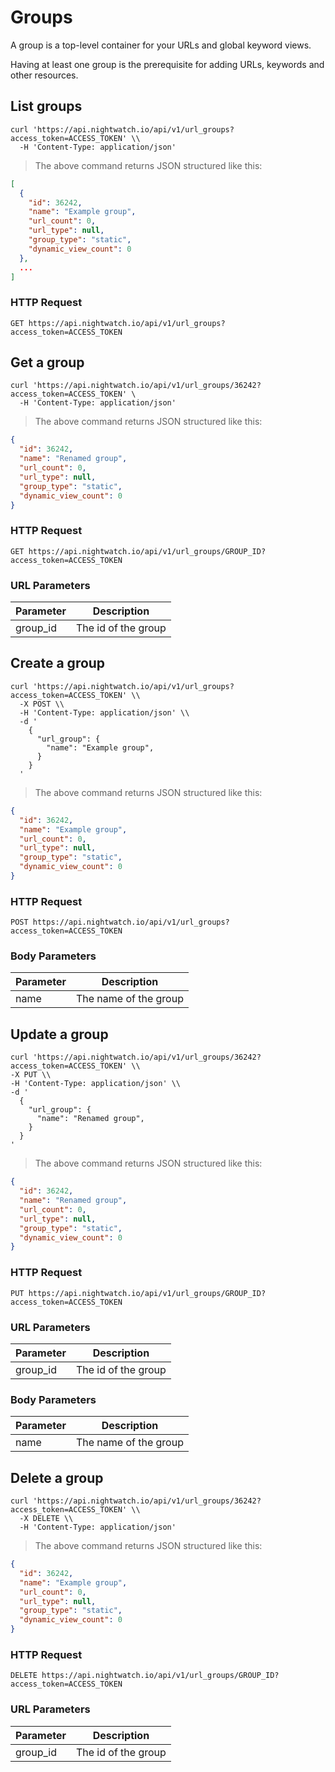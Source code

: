 # Groups

A group is a top-level container for your URLs and global keyword views.

<aside class="notice">Having at least one group is the prerequisite for adding URLs, keywords and other resources.</aside>

## List groups

```shell
curl 'https://api.nightwatch.io/api/v1/url_groups?access_token=ACCESS_TOKEN' \\
  -H 'Content-Type: application/json'
```

> The above command returns JSON structured like this:

```json
[
  {
    "id": 36242,
    "name": "Example group",
    "url_count": 0,
    "url_type": null,
    "group_type": "static",
    "dynamic_view_count": 0
  },
  ...
]
```

### HTTP Request

`GET https://api.nightwatch.io/api/v1/url_groups?access_token=ACCESS_TOKEN`



## Get a group

```shell
curl 'https://api.nightwatch.io/api/v1/url_groups/36242?access_token=ACCESS_TOKEN' \
  -H 'Content-Type: application/json'
```

> The above command returns JSON structured like this:

```json
{
  "id": 36242,
  "name": "Renamed group",
  "url_count": 0,
  "url_type": null,
  "group_type": "static",
  "dynamic_view_count": 0
}
```

### HTTP Request

`GET https://api.nightwatch.io/api/v1/url_groups/GROUP_ID?access_token=ACCESS_TOKEN`

### URL Parameters

| Parameter | Description         |
|-----------|---------------------|
| group_id  | The id of the group |




## Create a group

```shell
curl 'https://api.nightwatch.io/api/v1/url_groups?access_token=ACCESS_TOKEN' \\
  -X POST \\
  -H 'Content-Type: application/json' \\
  -d '
    {
      "url_group": {
        "name": "Example group",
      }
    }
  '
```

> The above command returns JSON structured like this:

```json
{
  "id": 36242,
  "name": "Example group",
  "url_count": 0,
  "url_type": null,
  "group_type": "static",
  "dynamic_view_count": 0
}
```

### HTTP Request

`POST https://api.nightwatch.io/api/v1/url_groups?access_token=ACCESS_TOKEN`

### Body Parameters

| Parameter | Description           |
|-----------|-----------------------|
| name      | The name of the group |




## Update a group

```shell
curl 'https://api.nightwatch.io/api/v1/url_groups/36242?access_token=ACCESS_TOKEN' \\
-X PUT \\
-H 'Content-Type: application/json' \\
-d '
  {
    "url_group": {
      "name": "Renamed group",
    }
  }
'
```

> The above command returns JSON structured like this:

```json
{
  "id": 36242,
  "name": "Renamed group",
  "url_count": 0,
  "url_type": null,
  "group_type": "static",
  "dynamic_view_count": 0
}
```

### HTTP Request

`PUT https://api.nightwatch.io/api/v1/url_groups/GROUP_ID?access_token=ACCESS_TOKEN`

### URL Parameters

| Parameter | Description         |
|-----------|---------------------|
| group_id  | The id of the group |


### Body Parameters

| Parameter | Description           |
|-----------|-----------------------|
| name      | The name of the group |



## Delete a group

```shell
curl 'https://api.nightwatch.io/api/v1/url_groups/36242?access_token=ACCESS_TOKEN' \\
  -X DELETE \\
  -H 'Content-Type: application/json'
```

> The above command returns JSON structured like this:

```json
{
  "id": 36242,
  "name": "Example group",
  "url_count": 0,
  "url_type": null,
  "group_type": "static",
  "dynamic_view_count": 0
}
```

### HTTP Request

`DELETE https://api.nightwatch.io/api/v1/url_groups/GROUP_ID?access_token=ACCESS_TOKEN`

### URL Parameters

| Parameter | Description         |
|-----------|---------------------|
| group_id  | The id of the group |
